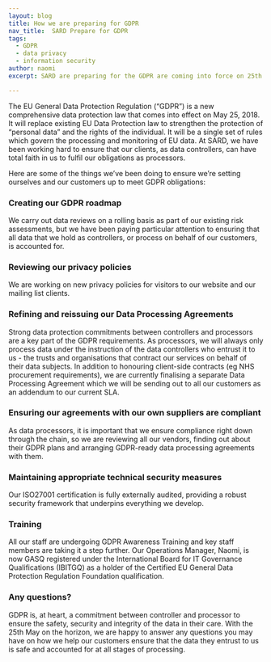 ```yaml
---
layout: blog
title: How we are preparing for GDPR
nav_title:  SARD Prepare for GDPR
tags:
  - GDPR
  - data privacy
  - information security
author: naomi
excerpt: SARD are preparing for the GDPR are coming into force on 25th May 2018

---
```

The EU General Data Protection Regulation (“GDPR”) is a new comprehensive data protection law that comes into effect on May 25, 2018. It will replace existing EU Data Protection law to strengthen the protection of “personal data” and the rights of the individual. It will be a single set of rules which govern the processing and monitoring of EU data. At SARD, we have been working hard to ensure that our clients, as data controllers, can have total faith in us to fulfil our obligations as processors.

Here are some of the things we’ve been doing to ensure we’re setting ourselves and our customers up to meet GDPR obligations:

<h3>Creating our GDPR roadmap</h3>
We carry out data reviews on a rolling basis as part of our existing risk assessments, but we have been paying particular attention to ensuring that all data that we hold as controllers, or process on behalf of our customers, is accounted for.

<h3>Reviewing our privacy policies</h3>
We are working on new privacy policies for visitors to our website and our mailing list clients. 

<h3>Refining and reissuing our Data Processing Agreements</h3>
Strong data protection commitments between controllers and processors are a key part of the GDPR requirements. As processors, we will always only process data under the instruction of the data controllers who entrust it to us - the trusts and organisations that contract our services on behalf of their data subjects. In addition to honouring client-side contracts (eg NHS procurement requirements), we are currently finalising a separate Data Processing Agreement which we will be sending out to all our customers as an addendum to our current SLA. 

<h3>Ensuring our agreements with our own suppliers are compliant</h3>
As data processors, it is important that we ensure compliance right down through the chain, so we are reviewing all our vendors, finding out about their GDPR plans and arranging GDPR-ready data processing agreements with them.

<h3>Maintaining appropriate technical security measures</h3> 
Our ISO27001 certification is fully externally audited, providing a robust security framework that underpins everything we develop.

<h3>Training</h3>
All our staff are undergoing GDPR Awareness Training and key staff members are taking it a step further. Our Operations Manager, Naomi, is now GASQ registered under the International Board for IT Governance Qualifications (IBITGQ) as a holder of the Certified EU General Data Protection Regulation Foundation qualification. 


<h3>Any questions?</h3>

GDPR is, at heart, a commitment between controller and processor to ensure the safety, security and integrity of the data in their care. With the 25th May on the horizon, we are happy to answer any questions you may have on how we help our customers ensure that the data they entrust to us is safe and accounted for at all stages of processing.





